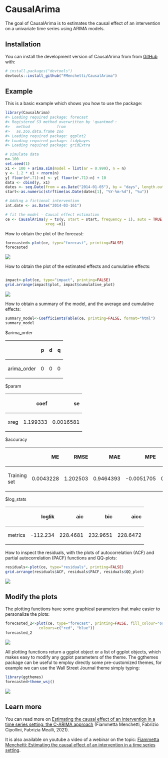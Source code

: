 
<!-- README.md is generated from README.Rmd. Please edit that file -->

# CausalArima

<!-- badges: start -->

<!-- badges: end -->

The goal of CausalArima is to estimates the causal effect of an
intervention on a univariate time series using ARIMA models.

## Installation

<!-- You can install the released version of CausalArima from [CRAN](https://CRAN.R-project.org) with: -->

<!-- ``` r -->

<!-- install.packages("CausalArima") -->

<!-- ``` -->

You can install the development version of CausalArima from from
[GitHub](https://github.com/) with:

``` r
# install.packages("devtools")
devtools::install_github("FMenchetti/CausalArima")
```

## Example

This is a basic example which shows you how to use the package:

``` r
library(CausalArima)
#> Loading required package: forecast
#> Registered S3 method overwritten by 'quantmod':
#>   method            from
#>   as.zoo.data.frame zoo
#> Loading required package: ggplot2
#> Loading required package: tidybayes
#> Loading required package: gridExtra

# simulate data
n<-100
set.seed(1)
x1 <- 100 + arima.sim(model = list(ar = 0.999), n = n)
y <- 1.2 * x1 + rnorm(n)
y[ floor(n*.71):n] <- y[ floor(n*.71):n] + 10
data <- cbind(y, x1)
dates <- seq.Date(from = as.Date("2014-01-05"), by = "days", length.out = n)
start<-as.numeric(strftime(as.Date(dates[1], "%Y-%m-%d"), "%u"))

# Adding a fictional intervention
int.date <- as.Date("2014-03-161")

# fit the model - Causal effect estimation
ce <- CausalArima(y = ts(y, start = start, frequency = 1), auto = TRUE, ic = "aicc", dates = dates, int.date = int.date,
                  xreg =x1)
```

How to obtain the plot of the forecast:

``` r
forecasted<-plot(ce, type="forecast", printing=FALSE)
forecasted
```

![](man/figures/README-unnamed-chunk-2-1.png)<!-- -->

How to obtain the plot of the estimated effects and cumulative effects:

``` r

impact<-plot(ce, type="impact", printing=FALSE)
grid.arrange(impact$plot, impact$cumulative_plot)
```

![](man/figures/README-unnamed-chunk-3-1.png)<!-- -->

How to obtain a summary of the model, and the average and cumulative
effects:

``` r
summary_model<-CoefficientsTable(ce, printing=FALSE, format="html")
summary_model
```

$arima\_order

<table>

<thead>

<tr>

<th style="text-align:left;">

</th>

<th style="text-align:right;">

p

</th>

<th style="text-align:right;">

d

</th>

<th style="text-align:right;">

q

</th>

</tr>

</thead>

<tbody>

<tr>

<td style="text-align:left;">

arima\_order

</td>

<td style="text-align:right;">

0

</td>

<td style="text-align:right;">

0

</td>

<td style="text-align:right;">

0

</td>

</tr>

</tbody>

</table>

$param

<table>

<thead>

<tr>

<th style="text-align:left;">

</th>

<th style="text-align:right;">

coef

</th>

<th style="text-align:right;">

se

</th>

</tr>

</thead>

<tbody>

<tr>

<td style="text-align:left;">

xreg

</td>

<td style="text-align:right;">

1.199333

</td>

<td style="text-align:right;">

0.0016581

</td>

</tr>

</tbody>

</table>

$accuracy

<table>

<thead>

<tr>

<th style="text-align:left;">

</th>

<th style="text-align:right;">

ME

</th>

<th style="text-align:right;">

RMSE

</th>

<th style="text-align:right;">

MAE

</th>

<th style="text-align:right;">

MPE

</th>

<th style="text-align:right;">

MAPE

</th>

<th style="text-align:right;">

MASE

</th>

<th style="text-align:right;">

ACF1

</th>

</tr>

</thead>

<tbody>

<tr>

<td style="text-align:left;">

Training set

</td>

<td style="text-align:right;">

0.0043228

</td>

<td style="text-align:right;">

1.202503

</td>

<td style="text-align:right;">

0.9464393

</td>

<td style="text-align:right;">

\-0.0051705

</td>

<td style="text-align:right;">

0.9072633

</td>

<td style="text-align:right;">

0.5734012

</td>

<td style="text-align:right;">

0.1407503

</td>

</tr>

</tbody>

</table>

$log\_stats

<table>

<thead>

<tr>

<th style="text-align:left;">

</th>

<th style="text-align:right;">

loglik

</th>

<th style="text-align:right;">

aic

</th>

<th style="text-align:right;">

bic

</th>

<th style="text-align:right;">

aicc

</th>

</tr>

</thead>

<tbody>

<tr>

<td style="text-align:left;">

metrics

</td>

<td style="text-align:right;">

\-112.234

</td>

<td style="text-align:right;">

228.4681

</td>

<td style="text-align:right;">

232.9651

</td>

<td style="text-align:right;">

228.6472

</td>

</tr>

</tbody>

</table>

How to inspect the residuals, with the plots of autocorrelation (ACF)
and partial autocorrelation (PACF) functions and QQ-plots:

``` r
residuals<-plot(ce, type="residuals", printing=FALSE)
grid.arrange(residuals$ACF, residuals$PACF, residuals$QQ_plot)
```

![](man/figures/README-unnamed-chunk-5-1.png)<!-- -->

## Modify the plots

The plotting functions have some graphical parameters that make easier
to personalize the plots:

``` r
forecasted_2<-plot(ce, type="forecast", printing=FALSE, fill_colour="orange",
               colours=c("red", "blue"))
forecasted_2
```

![](man/figures/README-unnamed-chunk-6-1.png)<!-- -->

All plotting functions return a ggplot object or a list of ggplot
objects, which makes easy to modify any ggplot parameters of the theme.
The ggthemes package can be useful to employ directly some
pre-customized themes, for example we can use the Wall Street Journal
theme simply typing:

``` r
library(ggthemes)
forecasted+theme_wsj()
```

![](man/figures/README-unnamed-chunk-7-1.png)<!-- -->

## Learn more

You can read more on [Estimating the causal effect of an intervention in
a time series setting: the C-ARIMA
approach](https://arxiv.org/abs/2103.06740) (Fiammetta Menchetti,
Fabrizio Cipollini, Fabrizia Mealli, 2021).

It is also available on youtube a video of a webinar on the topic:
[Fiammetta Menchetti: Estimating the causal effect of an intervention in
a time series setting](https://www.youtube.com/watch?v=RjMEtv3C5S0).
